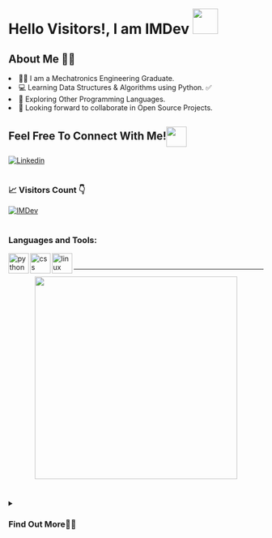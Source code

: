 <h1>Hello Visitors!, I am IMDev  <img src="https://i.giphy.com/media/v1.Y2lkPTc5MGI3NjExdG53dzZvdDMyeHE2Mndma254bWo0ZWFuemFtOXRpdWoxYWgxMHg1MyZlcD12MV9pbnRlcm5hbF9naWZfYnlfaWQmY3Q9Zw/tsX3YMWYzDPjAARfeg/giphy.gif" width="50px"></h1>
<h2>About Me 👨‍🎓</h2>

<li> 🐱‍👤 I am a Mechatronics Engineering Graduate.</li>
<li> 💻 Learning Data Structures & Algorithms using Python. ✅</li>
<li> 💞 Exploring Other Programming Languages.</li>
<li> 👯 Looking forward to collaborate in Open Source Projects.</li>

## Feel Free To Connect With Me!<img align="center" src="https://github.com/rajput2107/rajput2107/blob/master/Assets/Handshake.gif" height="40px" />

<!--*[![Twitter](https://img.shields.io/badge/Twitter-1DA1F2?style=for-the-badge&logo=twitter&logoColor=white)](https://twitter.com/FarhAnonymous)*-->
[![Linkedin](https://img.shields.io/badge/LinkedIn-0077B5?style=for-the-badge&logo=linkedin&logoColor=white)](https://www.linkedin.com/in/sheikh-mohamad-naim-shikh-shatir-9211771bb/)
<!--[![Mail](https://img.shields.io/badge/Gmail-D14836?style=for-the-badge&logo=gmail&logoColor=white)](mailto:sheikhnaim1997@gmail.com)-->
<!--[![Stack Overflow](https://img.shields.io/badge/Stack_Overflow-FE7A16?style=for-the-badge&logo=stack-overflow&logoColor=white)](https://stackoverflow.com/users/14277705/farhan)-->
#
<h3>📈 Visitors Count 👇 </h3>
<div>
    <a href="https://github.com/cofferide" target="_blank">
        <img src="https://komarev.com/ghpvc/?username=cofferide&label=Profile%20views&color=0e75b6&style=for-the-badge" alt="IMDev" />
   </a> 
</div>

#
<h3 align="left">Languages and Tools:</h3>
<img align="left" src="https://cdn.jsdelivr.net/gh/devicons/devicon@latest/icons/python/python-original-wordmark.svg" alt="python"  width="40" height="40"/>
<img align="left" src="https://cdn.jsdelivr.net/gh/devicons/devicon@latest/icons/css3/css3-original-wordmark.svg" alt="css" width="40" height="40"/>
<img align="left" src="https://cdn.jsdelivr.net/gh/devicons/devicon@latest/icons/linux/linux-original.svg" alt="linux" width="40" height="40"/>
<br />
<hr>
<p align="center">
  <img width="400px" src="https://github-readme-stats.vercel.app/api?username=cofferide&count_private=true&show_icons=true&theme=solarized-dark&hide_border=true&bg_color=1F222E" />
</p>

#
<details>
<summary><h3>Find Out More👨‍💻</h3></summary>
    <p>Nothing! You have reached the end. Keep soaring high!</p>
⣿⣿⣿⣿⣿⣿⣿⣿⣿⣿⣿⣿⣿⠟⣩⣤⠄⣉⣙⠻⣿⣿⣿⣿⣿⣿⢿⣿⣿⣿⣿⣿⣿⣿⣿⣿⣿⣿⣿⣿⣿⣿⣿⣿⣿⣿⣿⣿⣿⣿⣿⣿⣿⣿⣿⣿⣿⣿⣿⣿⣿⣿⣿⣿⣿
⣿⣿⣿⣿⣿⣿⣿⣿⣿⣿⡿⠛⢡⣾⣿⢃⣾⣿⣿⡆⣿⣿⣿⣿⡿⠁⣤⣤⣈⠙⠻⣿⣿⣿⣿⣿⣿⣿⣿⣿⣿⣿⣿⣿⠿⠿⠿⠟⠛⠿⠿⢿⣿⣿⣿⣿⣿⣿⣿⣿⣿⣿⣿⣿⣿
⣿⣿⣿⣿⣿⣿⣿⣿⣿⠏⣰⢃⣿⣿⠇⣾⣿⣿⣿⠁⣿⣿⣿⣿⠁⣼⣿⣿⡝⢿⣦⡈⠻⣿⣿⣿⣿⣿⡿⠟⠛⢉⣁⣠⡤⡴⠶⠶⠶⠶⣦⣤⣈⠙⢿⣿⣿⣿⣿⣿⣿⣿⣿⣿⣿
⣿⣿⣿⣿⣿⣿⣿⡟⣡⢰⡿⠸⠟⣋⣴⣿⣿⣿⡿⠀⢛⡛⠻⡟⠀⣿⣿⢧⡛⡤⢻⣿⣆⠈⢿⠿⠛⢁⠤⠔⠚⡉⢁⠂⡐⢀⠆⡐⠠⠂⠄⡠⢉⠳⢄⠹⣿⣿⣿⣿⣿⣿⣿⣿⣿
⣿⣿⣿⣿⣿⣿⣿⢰⣿⠘⢡⣶⣿⣿⣿⣿⡿⠋⣴⣾⣿⣿⡧⠀⠸⣿⣿⣯⡟⡔⠂⢻⣿⣧⠀⠐⠈⠂⠌⢠⠁⠐⠂⠡⠐⠂⠀⣤⣤⢦⣤⡄⠀⠂⠌⠂⢹⣿⣿⣿⣿⣿⣿⣿⣿
⣿⣿⣿⣿⣿⣿⣏⢸⣏⣴⣿⣿⣿⣿⡿⠏⢁⣾⣿⣿⣿⣿⠇⣸⠀⣿⣿⣧⠷⠀⣀⢸⣿⣿⣆⠀⣀⠠⠀⡀⠤⠀⠄⡠⢀⣴⣿⡿⠁⡀⢿⡿⢱⡀⠀⠠⠀⣿⣿⣿⣿⣿⣿⣿⣿
⣿⣿⣿⣿⣿⣿⣿⢸⣿⣿⣿⣿⡿⣫⣴⣿⣿⣿⣿⣿⡿⢋⣴⣿⡄⢿⣿⣯⡇⢘⡀⢸⣿⣿⠛⠀⡀⢂⠡⠐⠠⢁⠢⢠⣿⠟⠉⢄⣴⣄⣂⡔⢸⡇⠈⡐⠀⣿⣿⣿⣿⣿⣿⣿⣿
⣿⣿⣿⣿⣿⣿⡇⣾⣿⣿⣿⡟⣴⣿⣿⣿⣿⣿⣿⣿⡇⡸⠋⠁⠀⠈⣿⡿⠅⣂⣴⣿⠟⠁⡀⢂⠁⠂⠄⠉⠐⠂⠀⠈⠉⠃⠐⠛⠛⠿⠿⢁⢺⡇⢀⠐⠐⢛⡛⢻⣿⣿⣿⣿⣿
⣿⣿⣿⣿⣿⣿⠃⣿⣿⣿⣿⣿⣿⣿⣿⣿⣿⣿⣿⠟⣰⠀⠀⠐⠠⠀⠈⠿⠿⠛⠉⢀⠀⠂⢀⣠⣤⣶⡶⠟⠉⠀⠀⠈⠻⠛⠡⠂⠄⠠⢀⠀⡈⠀⠠⢀⣾⣿⡇⢸⣿⣿⣿⣿⣿
⣿⣿⣿⣿⣿⣿⡇⢻⣽⣿⣿⣿⣿⣿⣿⣿⣟⣫⣵⡶⢈⠀⢀⣁⠀⠁⢂⠐⡠⠐⠈⠀⠠⢈⠋⠟⠛⠋⣀⣤⣤⣶⣤⣄⠀⠀⠀⠀⡀⠄⠀⠂⠐⡀⠂⠄⠈⠻⢁⣿⣿⣿⣿⣿⣿
⣿⣿⣿⣿⣿⣿⣿⣦⠙⣛⣻⣿⣿⣿⣿⣿⣿⡿⠛⠁⣠⣾⣿⣿⣿⣆⠀⠈⢀⠄⢸⣷⣤⣤⣴⣶⣿⣾⠟⣉⢄⡤⠉⠻⡄⣿⣷⣦⣄⠈⠀⠁⠂⠀⢁⠈⡐⠀⠘⢿⣿⣿⣿⣿⣿
⣿⣿⣿⣿⣿⣿⣿⣿⡀⠿⠿⠿⠿⠛⠛⠉⠁⠀⠀⢰⣿⣿⣷⠉⢿⣿⡀⡼⢩⡒⡄⠙⢿⣿⣿⣿⡿⢁⣾⢣⠏⢀⡄⠀⢻⣿⣿⠟⠁⠤⣤⣀⠀⠀⢂⠐⡀⠁⠆⠈⣿⣿⣿⣿⣿
⣿⣿⣿⣿⣿⣿⣿⣿⣿⣷⣶⡀⠀⠀⡀⠄⡐⢈⠀⣿⣿⣿⠿⢳⠈⣿⡇⠱⢣⡝⡜⠩⠀⣹⣿⣿⠃⣾⣿⢼⡀⠈⠁⢀⣿⣿⠋⡀⠀⣦⠘⡿⠀⠀⢂⠰⢀⠉⡐⠀⣿⣿⣿⣿⣿
⣿⣿⣿⣿⣿⣿⣿⣿⣿⣿⣿⣇⠀⡐⢀⠂⠔⠂⠀⣿⣿⣿⣶⣄⠀⣿⣇⠈⢳⡸⢜⠀⣾⡿⠛⣿⡀⣿⣿⣜⠷⠶⢂⣾⣿⠃⠈⠁⡜⡼⢠⠇⠀⠌⡀⠆⡈⠐⢀⣴⣿⣿⣿⣿⣿
⣿⣿⣿⣿⣿⣿⣿⣿⣿⣿⣿⣿⡄⠀⠠⠈⠄⡡⠀⢹⣿⣿⡟⢀⣼⣿⣿⣦⣄⣉⣡⣴⠋⠀⠀⠸⣷⣌⡛⠛⢋⣠⣾⠟⠃⣈⣒⡉⠚⠃⠎⣠⣤⣤⣤⣴⣶⣾⣿⣿⠟⠛⠛⢿⣿
⣿⣿⣿⣿⡿⠋⠉⠉⠉⠙⠿⣿⣷⠀⠁⠌⠐⠀⠂⠈⢻⣿⣶⣿⣿⣿⣿⣿⣿⣿⣿⡿⠃⠀⠀⠀⠈⠃⠉⣿⣿⣿⣿⣿⣿⣿⣿⣿⣿⡗⢦⠈⢻⣿⣿⣿⠟⢩⠅⠀⣴⣿⣷⠈⣿
⣿⣿⣿⠏⠀⠀⠀⠀⠀⠀⠀⠸⣿⣆⠀⠄⠠⠀⠄⠠⠀⠈⠿⢿⣿⣿⣿⣿⣿⣿⣿⣧⠁⠀⠀⠀⠀⠀⠀⢿⣿⣿⣿⣿⣿⣿⣿⣿⣿⣿⣦⢷⡀⢿⡿⠁⠴⠏⢀⣾⣿⣿⡿⢀⣿
⣿⣿⡏⠀⠀⣠⣴⣾⣿⣿⣿⣇⢹⣿⡄⠠⠁⠌⡈⠄⣁⠂⠄⠀⢻⣿⣿⣿⣿⣿⣿⣏⠄⠀⠀⠀⠀⠀⠀⠸⣟⣿⣿⣿⣿⣿⣿⣿⣿⣿⣿⢸⡇⡠⢰⡿⢋⣻⣿⣿⣿⣿⠁⣼⣿
⣿⣿⠁⠀⡜⣣⠟⠛⠉⠉⠉⠉⠈⣿⡿⠀⠈⡐⠀⠆⢠⠈⠤⠁⡀⠻⣿⣿⣿⣿⣿⠏⠐⣷⡄⠀⠀⠀⠀⠀⠙⢯⣻⢿⣿⣿⣿⣿⣿⣿⢫⡟⠰⢣⣾⣷⣿⣿⣿⣿⣿⠃⣰⣿⣿
⣿⣿⡆⢷⠠⠁⠀⠀⢀⣤⣶⣶⡄⠉⠀⠠⠐⠠⢉⠐⠠⡈⠄⠁⢀⡄⠙⣿⣿⣿⡏⠀⡀⠹⣧⡀⠀⠀⠀⠀⠀⠀⠙⠳⠯⢽⣿⣯⠭⠞⠋⠀⠀⢺⣿⣿⣿⣿⣿⣿⡟⠀⡛⠻⣿
⣿⣿⣷⠘⠀⠀⠀⣜⡻⣿⠿⢋⡴⠇⠀⠡⢈⢂⡐⢈⠡⠐⣀⣴⡟⢣⠀⢸⣿⣿⡇⠠⠐⡀⠘⢿⣦⣀⠲⣖⡄⠀⠀⠀⠀⠀⠀⠀⠀⠀⠀⠄⢂⠀⣿⣿⣿⣿⣿⣿⣿⣿⣿⣷⡌
⣿⣿⣿⣷⡄⢀⣤⠐⠝⠁⢀⢎⠱⡈⢆⠠⡀⠀⢀⣠⣴⡞⢯⠱⡈⢆⡁⠘⣿⣿⣧⠀⠡⠐⠠⢀⠙⠛⢃⣠⣴⣂⠤⠤⣤⠾⠀⠀⠠⢀⠃⠌⡀⠂⣼⣿⡿⣿⣿⣿⣿⣿⣿⡿⢃
⣿⣿⣿⣿⣿⣦⡙⠋⠀⠀⡌⢢⠑⡌⠂⢁⡴⠚⢉⣁⣠⣈⣀⠡⠘⡄⠂⠀⠈⠻⣿⣷⣤⣁⣀⣀⣤⣶⣿⣿⠿⠿⠛⠋⠁⠀⠠⢈⠐⡠⠈⠀⢠⣴⣟⣿⠃⠿⠟⢋⣥⣶⣶⣶⣿
⣿⣿⣿⣿⣿⠏⡴⢃⠄⠀⡄⢣⠘⡰⠀⡿⠀⣾⣿⣿⡿⣿⠛⠇⠈⠄⠀⠀⡀⠀⠀⠙⠛⠛⠛⠛⠋⠁⠀⢀⠠⠀⠀⢀⠂⠡⠒⣀⣡⣤⣶⣿⣶⣬⣭⣤⣾⣿⣿⣿⣿⣿⣿⣿⣿
⣿⣿⣿⣿⡏⣼⠡⠂⢠⠘⡠⠃⠜⡠⢀⠙⡀⠑⠨⠼⠵⠘⠋⠀⠀⡀⡀⠂⠌⠠⢁⠂⠄⠠⠀⠄⠐⠀⡐⢄⠂⡁⢀⣤⣴⣶⣿⣿⣿⣿⣿⣿⣿⣿⣿⣿⣿⣿⣿⣿⣿⣿⣿⣿⣿
⣿⣿⣿⠟⡡⢣⠃⠀⠆⡱⠠⢑⠨⠄⡡⢂⠠⠀⡀⠀⠀⡀⠀⢄⠱⡐⢄⠂⡄⠄⡀⠈⠀⠃⠈⢀⠰⠠⠁⢂⡐⠀⣼⣿⣿⣿⣿⣿⣿⣿⣿⣿⣿⣿⣿⣿⣿⣿⣿⣿⣿⣿⣿⣿⣿
⣿⡿⢣⡞⢡⠓⠀⠈⠐⠠⠁⠂⠂⠡⠐⠠⠁⠒⠠⠑⠂⠔⠉⠄⠒⠨⠄⢣⠈⡔⠈⠅⠀⠠⠀⢠⣤⣶⡶⡆⠀⣼⣿⣿⣿⣿⣿⣿⣿⣿⣿⣿⣿⣿⣿⣿⣿⣿⣿⣿⣿⣿⣿⣿⣿
⡿⢠⡾⠠⢆⡇⠀⠀⠀⠠⠀⡀⠀⠄⡀⠄⡈⠀⢀⠀⡀⠄⢠⠈⡀⠆⠰⢀⠰⢀⡀⠀⠀⠀⣾⠿⡏⠇⡁⠀⢠⣿⣿⣿⣿⣿⣿⣿⣿⣿⣿⣿⣿⣿⣿⣿⣿⣿⣿⣿⣿⣿⣿⣿⣿
⠁⣿⠃⡃⠯⡜⡥⠀⠄⠀⠀⠀⠀⠀⠀⠀⡀⠠⠀⠄⠐⠈⢀⠐⠠⢈⠁⠆⠂⠆⠤⢁⠀⠀⠉⠉⠀⢁⣤⣾⣿⣿⣿⣿⣿⣿⣿⣿⣿⣿⣿⣿⣿⣿⣿⣿⣿⣿⣿⣿⣿⣿⣿⣿⣿
⠀⣟⡄⠆⠑⣎⠱⠣⠤⢁⠂⠐⠐⠈⣁⠁⣤⢄⡀⠀⢀⠈⠀⠒⠀⠂⠈⠀⠡⠈⠀⡀⠄⠐⢀⣠⣾⣿⣿⣿⣿⣿⣿⣿⣿⣿⣿⣿⣿⣿⣿⣿⣿⣿⣿⣿⣿⣿⣿⣿⣿⣿⣿⣿⣿
⣧⡘⢔⠈⠢⡄⣃⣑⡨⠔⠊⣠⣾⣿⠇⣼⠡⢎⡴⢄⠀⠈⠐⠀⠂⢀⠠⠤⠀⠂⣀⣠⣴⣾⣿⣿⣿⣿⣿⣿⣿⣿⣿⣿⣿⣿⣿⣿⣿⣿⣿⣿⣿⣿⣿⣿⣿⣿⣿⣿⣿⣿⣿⣿⣿
⣿⣿⣦⣬⣅⣠⣤⣤⣤⣶⣿⣿⣿⣿⡆⢇⠈⠧⡘⢆⠣⠄⣀⠀⢂⣡⣴⣶⣿⣿⣿⣿⣿⣿⣿⣿⣿⣿⣿⣿⣿⣿⣿⣿⣿⣿⣿⣿⣿⣿⣿⣿⣿⣿⣿⣿⣿⣿⣿⣿⣿⣿⣿⣿⣿
⣿⣿⣿⣿⣿⣿⣿⣿⣿⣿⣿⣿⣿⣿⣿⣦⣈⠢⠱⠌⠔⢋⣡⣴⣿⣿⣿⣿⣿⣿⣿⣿⣿⣿⣿⣿⣿⣿⣿⣿⣿⣿⣿⣿⣿⣿⣿⣿⣿⣿⣿⣿⣿⣿⣿⣿⣿⣿⣿⣿⣿⣿⣿⣿⣿

    
<!---
FarhAnonymous/FarhAnonymous is a ✨ special ✨ repository because its `README.md` (this file) appears on your GitHub profile.
You can click the Preview link to take a look at your change.
--->
